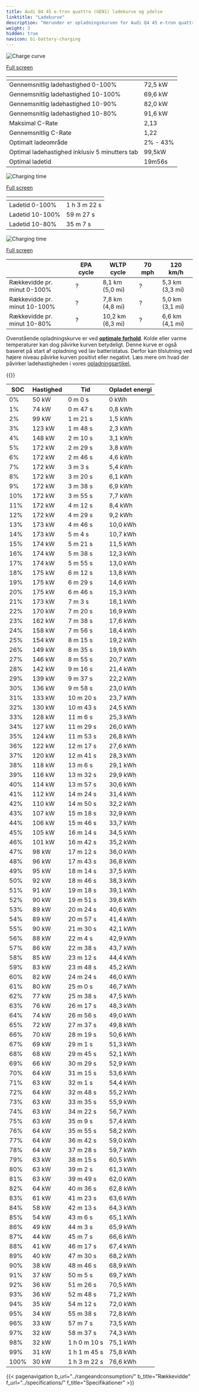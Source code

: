 ```yaml
---
title: Audi Q4 45 e-tron quattro (GEN1) ladekurve og ydelse
linktitle: "Ladekurve"
description: "Herunder er opladningskurven for Audi Q4 45 e-tron quattro (GEN1), der viser ladehastigheden ved forskellige batteriniveauer. Derudover giver grafer for rækkevidde og tid omfattende detaljer om opladningsydelsen."
weight: 3
hidden: true
navicon: bi-battery-charging
---
```

<!-- markdownlint-disable MD033 -->
<!-- markdownlint-disable MD010 -->
<img src="/images/models/audi/q4_e-tron/q4_45_e-tron_quattro_gen1/chargingcurve.svg" alt="Charge curve" class="img-fluid">

[Full screen](/images/models/audi/q4_e-tron/q4_45_e-tron_quattro_gen1/chargingcurve.svg)


<div class="table-responsive">
<table class="table table-striped border">
	<thead>
		<tr>
			<th>
			</th>
			<th>
			</th>
		</tr>
	</thead>
	<tbody>
		<tr>
			<td>
				Gennemsnitlig ladehastighed 0-100%
			</td>
			<td>
				72,5 kW
			</td>
		</tr>
		<tr>
			<td>
				Gennemsnitlig ladehastighed 10-100%
			</td>
			<td>
				69,6 kW
			</td>
		</tr>
		<tr>
			<td>
				Gennemsnitlig ladehastighed 10-90%
			</td>
			<td>
				82,0 kW
			</td>
		</tr>
		<tr>
			<td>
				Gennemsnitlig ladehastighed 10-80%
			</td>
			<td>
				91,6 kW
			</td>
		</tr>
		<tr>
			<td>
				Maksimal C-Rate
			</td>
			<td>
				2,13
			</td>
		</tr>
		<tr>
			<td>
				Gennemsnitlig C-Rate
			</td>
			<td>
				1,22
			</td>
		</tr>
		<tr>
			<td>
				Optimalt ladeområde
			</td>
			<td>
				2% - 43%
			</td>
		</tr>
		<tr>
			<td>
				Optimal ladehastighed inklusiv 5 minutters tab
			</td>
			<td>
				99,5kW
			</td>
		</tr>
		<tr>
			<td>
				Optimal ladetid
			</td>
			<td>
				19m56s
			</td>
		</tr>
	</tbody>
</table>
</div>
<img src="/images/models/audi/q4_e-tron/q4_45_e-tron_quattro_gen1/chargingtime.svg" alt="Charging time" class="img-fluid">

[Full screen](/images/models/audi/q4_e-tron/q4_45_e-tron_quattro_gen1/chargingtime.svg)
<div class="table-responsive">
<table class="table table-striped border">
	<thead>
		<tr>
			<th>
			</th>
			<th>
			</th>
		</tr>
	</thead>
	<tbody>
		<tr>
			<td>
				Ladetid 0-100%
			</td>
			<td>
				1 h 3 m 22 s
			</td>
		</tr>
		<tr>
			<td>
				Ladetid 10-100%
			</td>
			<td>
				 59 m 27 s
			</td>
		</tr>
		<tr>
			<td>
				Ladetid 10-80%
			</td>
			<td>
				 35 m 7 s
			</td>
		</tr>
	</tbody>
</table>
</div>
<img src="/images/models/audi/q4_e-tron/q4_45_e-tron_quattro_gen1/chargerangespeed.svg" alt="Charging time" class="img-fluid">

[Full screen](/images/models/audi/q4_e-tron/q4_45_e-tron_quattro_gen1/chargerangespeed.svg)
<div class="table-responsive">
<table class="table table-striped border">
	<thead>
		<tr>
			<th>
			</th>
			<th>
				EPA cycle
			</th>
			<th>
				WLTP cycle
			</th>
			<th>
				70 mph
			</th>
			<th>
				120 km/h
			</th>
		</tr>
	</thead>
	<tbody>
		<tr>
			<td>
				Rækkevidde pr. minut 0-100%
			</td>
			<td>
				?
			</td>
			<td>
				8,1 km (5,0 mi)
			</td>
			<td>
				?
			</td>
			<td>
				5,3 km (3,3 mi)
			</td>
		</tr>
		<tr>
			<td>
				Rækkevidde pr. minut 10-100%
			</td>
			<td>
				?
			</td>
			<td>
				7,8 km (4,8 mi)
			</td>
			<td>
				?
			</td>
			<td>
				5,0 km (3,1 mi)
			</td>
		</tr>
		<tr>
			<td>
				Rækkevidde pr. minut 10-80%
			</td>
			<td>
				?
			</td>
			<td>
				10,2 km (6,3 mi)
			</td>
			<td>
				?
			</td>
			<td>
				6,6 km (4,1 mi)
			</td>
		</tr>
	</tbody>
</table>
</div>


Ovenstående opladningskurve er ved **[optimale forhold](../../../../../technology/battery/charging/#temperature)**. Kolde eller varme temperaturer kan dog påvirke kurven betydeligt. Denne kurve er også baseret på start af opladning ved lav batteristatus. Derfor kan tilslutning ved højere niveau påvirke kurven positivt eller negativt. Læs mere om hvad der påvirker ladehastigheden i vores [opladningsartikel.](../../../../../technology/battery/charging/)


{{<evkxdisplayaddarticle />}}
<div class="table-responsive">
<table class="table table-striped border">
	<thead>
		<tr>
			<th>
				SOC
			</th>
			<th>
				Hastighed
			</th>
			<th>
				Tid
			</th>
			<th>
				Opladet energi
			</th>
		</tr>
	</thead>
	<tbody>
		<tr>
			<td>
				0%
			</td>
			<td>
				50 kW
			</td>
			<td>
				 0 m 0 s
			</td>
			<td>
				0 kWh
			</td>
		</tr>
		<tr>
			<td>
				1%
			</td>
			<td>
				74 kW
			</td>
			<td>
				 0 m 47 s
			</td>
			<td>
				0,8 kWh
			</td>
		</tr>
		<tr>
			<td>
				2%
			</td>
			<td>
				99 kW
			</td>
			<td>
				 1 m 21 s
			</td>
			<td>
				1,5 kWh
			</td>
		</tr>
		<tr>
			<td>
				3%
			</td>
			<td>
				123 kW
			</td>
			<td>
				 1 m 48 s
			</td>
			<td>
				2,3 kWh
			</td>
		</tr>
		<tr>
			<td>
				4%
			</td>
			<td>
				148 kW
			</td>
			<td>
				 2 m 10 s
			</td>
			<td>
				3,1 kWh
			</td>
		</tr>
		<tr>
			<td>
				5%
			</td>
			<td>
				172 kW
			</td>
			<td>
				 2 m 29 s
			</td>
			<td>
				3,8 kWh
			</td>
		</tr>
		<tr>
			<td>
				6%
			</td>
			<td>
				172 kW
			</td>
			<td>
				 2 m 46 s
			</td>
			<td>
				4,6 kWh
			</td>
		</tr>
		<tr>
			<td>
				7%
			</td>
			<td>
				172 kW
			</td>
			<td>
				 3 m 3 s
			</td>
			<td>
				5,4 kWh
			</td>
		</tr>
		<tr>
			<td>
				8%
			</td>
			<td>
				172 kW
			</td>
			<td>
				 3 m 20 s
			</td>
			<td>
				6,1 kWh
			</td>
		</tr>
		<tr>
			<td>
				9%
			</td>
			<td>
				172 kW
			</td>
			<td>
				 3 m 38 s
			</td>
			<td>
				6,9 kWh
			</td>
		</tr>
		<tr>
			<td>
				10%
			</td>
			<td>
				172 kW
			</td>
			<td>
				 3 m 55 s
			</td>
			<td>
				7,7 kWh
			</td>
		</tr>
		<tr>
			<td>
				11%
			</td>
			<td>
				172 kW
			</td>
			<td>
				 4 m 12 s
			</td>
			<td>
				8,4 kWh
			</td>
		</tr>
		<tr>
			<td>
				12%
			</td>
			<td>
				172 kW
			</td>
			<td>
				 4 m 29 s
			</td>
			<td>
				9,2 kWh
			</td>
		</tr>
		<tr>
			<td>
				13%
			</td>
			<td>
				173 kW
			</td>
			<td>
				 4 m 46 s
			</td>
			<td>
				10,0 kWh
			</td>
		</tr>
		<tr>
			<td>
				14%
			</td>
			<td>
				173 kW
			</td>
			<td>
				 5 m 4 s
			</td>
			<td>
				10,7 kWh
			</td>
		</tr>
		<tr>
			<td>
				15%
			</td>
			<td>
				174 kW
			</td>
			<td>
				 5 m 21 s
			</td>
			<td>
				11,5 kWh
			</td>
		</tr>
		<tr>
			<td>
				16%
			</td>
			<td>
				174 kW
			</td>
			<td>
				 5 m 38 s
			</td>
			<td>
				12,3 kWh
			</td>
		</tr>
		<tr>
			<td>
				17%
			</td>
			<td>
				174 kW
			</td>
			<td>
				 5 m 55 s
			</td>
			<td>
				13,0 kWh
			</td>
		</tr>
		<tr>
			<td>
				18%
			</td>
			<td>
				175 kW
			</td>
			<td>
				 6 m 12 s
			</td>
			<td>
				13,8 kWh
			</td>
		</tr>
		<tr>
			<td>
				19%
			</td>
			<td>
				175 kW
			</td>
			<td>
				 6 m 29 s
			</td>
			<td>
				14,6 kWh
			</td>
		</tr>
		<tr>
			<td>
				20%
			</td>
			<td>
				175 kW
			</td>
			<td>
				 6 m 46 s
			</td>
			<td>
				15,3 kWh
			</td>
		</tr>
		<tr>
			<td>
				21%
			</td>
			<td>
				173 kW
			</td>
			<td>
				 7 m 3 s
			</td>
			<td>
				16,1 kWh
			</td>
		</tr>
		<tr>
			<td>
				22%
			</td>
			<td>
				170 kW
			</td>
			<td>
				 7 m 20 s
			</td>
			<td>
				16,9 kWh
			</td>
		</tr>
		<tr>
			<td>
				23%
			</td>
			<td>
				162 kW
			</td>
			<td>
				 7 m 38 s
			</td>
			<td>
				17,6 kWh
			</td>
		</tr>
		<tr>
			<td>
				24%
			</td>
			<td>
				158 kW
			</td>
			<td>
				 7 m 56 s
			</td>
			<td>
				18,4 kWh
			</td>
		</tr>
		<tr>
			<td>
				25%
			</td>
			<td>
				154 kW
			</td>
			<td>
				 8 m 15 s
			</td>
			<td>
				19,2 kWh
			</td>
		</tr>
		<tr>
			<td>
				26%
			</td>
			<td>
				149 kW
			</td>
			<td>
				 8 m 35 s
			</td>
			<td>
				19,9 kWh
			</td>
		</tr>
		<tr>
			<td>
				27%
			</td>
			<td>
				146 kW
			</td>
			<td>
				 8 m 55 s
			</td>
			<td>
				20,7 kWh
			</td>
		</tr>
		<tr>
			<td>
				28%
			</td>
			<td>
				142 kW
			</td>
			<td>
				 9 m 16 s
			</td>
			<td>
				21,4 kWh
			</td>
		</tr>
		<tr>
			<td>
				29%
			</td>
			<td>
				139 kW
			</td>
			<td>
				 9 m 37 s
			</td>
			<td>
				22,2 kWh
			</td>
		</tr>
		<tr>
			<td>
				30%
			</td>
			<td>
				136 kW
			</td>
			<td>
				 9 m 58 s
			</td>
			<td>
				23,0 kWh
			</td>
		</tr>
		<tr>
			<td>
				31%
			</td>
			<td>
				133 kW
			</td>
			<td>
				 10 m 20 s
			</td>
			<td>
				23,7 kWh
			</td>
		</tr>
		<tr>
			<td>
				32%
			</td>
			<td>
				130 kW
			</td>
			<td>
				 10 m 43 s
			</td>
			<td>
				24,5 kWh
			</td>
		</tr>
		<tr>
			<td>
				33%
			</td>
			<td>
				128 kW
			</td>
			<td>
				 11 m 6 s
			</td>
			<td>
				25,3 kWh
			</td>
		</tr>
		<tr>
			<td>
				34%
			</td>
			<td>
				127 kW
			</td>
			<td>
				 11 m 29 s
			</td>
			<td>
				26,0 kWh
			</td>
		</tr>
		<tr>
			<td>
				35%
			</td>
			<td>
				124 kW
			</td>
			<td>
				 11 m 53 s
			</td>
			<td>
				26,8 kWh
			</td>
		</tr>
		<tr>
			<td>
				36%
			</td>
			<td>
				122 kW
			</td>
			<td>
				 12 m 17 s
			</td>
			<td>
				27,6 kWh
			</td>
		</tr>
		<tr>
			<td>
				37%
			</td>
			<td>
				120 kW
			</td>
			<td>
				 12 m 41 s
			</td>
			<td>
				28,3 kWh
			</td>
		</tr>
		<tr>
			<td>
				38%
			</td>
			<td>
				118 kW
			</td>
			<td>
				 13 m 6 s
			</td>
			<td>
				29,1 kWh
			</td>
		</tr>
		<tr>
			<td>
				39%
			</td>
			<td>
				116 kW
			</td>
			<td>
				 13 m 32 s
			</td>
			<td>
				29,9 kWh
			</td>
		</tr>
		<tr>
			<td>
				40%
			</td>
			<td>
				114 kW
			</td>
			<td>
				 13 m 57 s
			</td>
			<td>
				30,6 kWh
			</td>
		</tr>
		<tr>
			<td>
				41%
			</td>
			<td>
				112 kW
			</td>
			<td>
				 14 m 24 s
			</td>
			<td>
				31,4 kWh
			</td>
		</tr>
		<tr>
			<td>
				42%
			</td>
			<td>
				110 kW
			</td>
			<td>
				 14 m 50 s
			</td>
			<td>
				32,2 kWh
			</td>
		</tr>
		<tr>
			<td>
				43%
			</td>
			<td>
				107 kW
			</td>
			<td>
				 15 m 18 s
			</td>
			<td>
				32,9 kWh
			</td>
		</tr>
		<tr>
			<td>
				44%
			</td>
			<td>
				106 kW
			</td>
			<td>
				 15 m 46 s
			</td>
			<td>
				33,7 kWh
			</td>
		</tr>
		<tr>
			<td>
				45%
			</td>
			<td>
				105 kW
			</td>
			<td>
				 16 m 14 s
			</td>
			<td>
				34,5 kWh
			</td>
		</tr>
		<tr>
			<td>
				46%
			</td>
			<td>
				101 kW
			</td>
			<td>
				 16 m 42 s
			</td>
			<td>
				35,2 kWh
			</td>
		</tr>
		<tr>
			<td>
				47%
			</td>
			<td>
				98 kW
			</td>
			<td>
				 17 m 12 s
			</td>
			<td>
				36,0 kWh
			</td>
		</tr>
		<tr>
			<td>
				48%
			</td>
			<td>
				96 kW
			</td>
			<td>
				 17 m 43 s
			</td>
			<td>
				36,8 kWh
			</td>
		</tr>
		<tr>
			<td>
				49%
			</td>
			<td>
				95 kW
			</td>
			<td>
				 18 m 14 s
			</td>
			<td>
				37,5 kWh
			</td>
		</tr>
		<tr>
			<td>
				50%
			</td>
			<td>
				92 kW
			</td>
			<td>
				 18 m 46 s
			</td>
			<td>
				38,3 kWh
			</td>
		</tr>
		<tr>
			<td>
				51%
			</td>
			<td>
				91 kW
			</td>
			<td>
				 19 m 18 s
			</td>
			<td>
				39,1 kWh
			</td>
		</tr>
		<tr>
			<td>
				52%
			</td>
			<td>
				90 kW
			</td>
			<td>
				 19 m 51 s
			</td>
			<td>
				39,8 kWh
			</td>
		</tr>
		<tr>
			<td>
				53%
			</td>
			<td>
				89 kW
			</td>
			<td>
				 20 m 24 s
			</td>
			<td>
				40,6 kWh
			</td>
		</tr>
		<tr>
			<td>
				54%
			</td>
			<td>
				89 kW
			</td>
			<td>
				 20 m 57 s
			</td>
			<td>
				41,4 kWh
			</td>
		</tr>
		<tr>
			<td>
				55%
			</td>
			<td>
				90 kW
			</td>
			<td>
				 21 m 30 s
			</td>
			<td>
				42,1 kWh
			</td>
		</tr>
		<tr>
			<td>
				56%
			</td>
			<td>
				88 kW
			</td>
			<td>
				 22 m 4 s
			</td>
			<td>
				42,9 kWh
			</td>
		</tr>
		<tr>
			<td>
				57%
			</td>
			<td>
				86 kW
			</td>
			<td>
				 22 m 38 s
			</td>
			<td>
				43,7 kWh
			</td>
		</tr>
		<tr>
			<td>
				58%
			</td>
			<td>
				85 kW
			</td>
			<td>
				 23 m 12 s
			</td>
			<td>
				44,4 kWh
			</td>
		</tr>
		<tr>
			<td>
				59%
			</td>
			<td>
				83 kW
			</td>
			<td>
				 23 m 48 s
			</td>
			<td>
				45,2 kWh
			</td>
		</tr>
		<tr>
			<td>
				60%
			</td>
			<td>
				82 kW
			</td>
			<td>
				 24 m 24 s
			</td>
			<td>
				46,0 kWh
			</td>
		</tr>
		<tr>
			<td>
				61%
			</td>
			<td>
				80 kW
			</td>
			<td>
				 25 m 0 s
			</td>
			<td>
				46,7 kWh
			</td>
		</tr>
		<tr>
			<td>
				62%
			</td>
			<td>
				77 kW
			</td>
			<td>
				 25 m 38 s
			</td>
			<td>
				47,5 kWh
			</td>
		</tr>
		<tr>
			<td>
				63%
			</td>
			<td>
				76 kW
			</td>
			<td>
				 26 m 17 s
			</td>
			<td>
				48,3 kWh
			</td>
		</tr>
		<tr>
			<td>
				64%
			</td>
			<td>
				74 kW
			</td>
			<td>
				 26 m 56 s
			</td>
			<td>
				49,0 kWh
			</td>
		</tr>
		<tr>
			<td>
				65%
			</td>
			<td>
				72 kW
			</td>
			<td>
				 27 m 37 s
			</td>
			<td>
				49,8 kWh
			</td>
		</tr>
		<tr>
			<td>
				66%
			</td>
			<td>
				70 kW
			</td>
			<td>
				 28 m 19 s
			</td>
			<td>
				50,6 kWh
			</td>
		</tr>
		<tr>
			<td>
				67%
			</td>
			<td>
				69 kW
			</td>
			<td>
				 29 m 1 s
			</td>
			<td>
				51,3 kWh
			</td>
		</tr>
		<tr>
			<td>
				68%
			</td>
			<td>
				68 kW
			</td>
			<td>
				 29 m 45 s
			</td>
			<td>
				52,1 kWh
			</td>
		</tr>
		<tr>
			<td>
				69%
			</td>
			<td>
				66 kW
			</td>
			<td>
				 30 m 29 s
			</td>
			<td>
				52,9 kWh
			</td>
		</tr>
		<tr>
			<td>
				70%
			</td>
			<td>
				64 kW
			</td>
			<td>
				 31 m 15 s
			</td>
			<td>
				53,6 kWh
			</td>
		</tr>
		<tr>
			<td>
				71%
			</td>
			<td>
				63 kW
			</td>
			<td>
				 32 m 1 s
			</td>
			<td>
				54,4 kWh
			</td>
		</tr>
		<tr>
			<td>
				72%
			</td>
			<td>
				64 kW
			</td>
			<td>
				 32 m 48 s
			</td>
			<td>
				55,2 kWh
			</td>
		</tr>
		<tr>
			<td>
				73%
			</td>
			<td>
				63 kW
			</td>
			<td>
				 33 m 35 s
			</td>
			<td>
				55,9 kWh
			</td>
		</tr>
		<tr>
			<td>
				74%
			</td>
			<td>
				63 kW
			</td>
			<td>
				 34 m 22 s
			</td>
			<td>
				56,7 kWh
			</td>
		</tr>
		<tr>
			<td>
				75%
			</td>
			<td>
				63 kW
			</td>
			<td>
				 35 m 9 s
			</td>
			<td>
				57,4 kWh
			</td>
		</tr>
		<tr>
			<td>
				76%
			</td>
			<td>
				64 kW
			</td>
			<td>
				 35 m 55 s
			</td>
			<td>
				58,2 kWh
			</td>
		</tr>
		<tr>
			<td>
				77%
			</td>
			<td>
				64 kW
			</td>
			<td>
				 36 m 42 s
			</td>
			<td>
				59,0 kWh
			</td>
		</tr>
		<tr>
			<td>
				78%
			</td>
			<td>
				64 kW
			</td>
			<td>
				 37 m 28 s
			</td>
			<td>
				59,7 kWh
			</td>
		</tr>
		<tr>
			<td>
				79%
			</td>
			<td>
				63 kW
			</td>
			<td>
				 38 m 15 s
			</td>
			<td>
				60,5 kWh
			</td>
		</tr>
		<tr>
			<td>
				80%
			</td>
			<td>
				63 kW
			</td>
			<td>
				 39 m 2 s
			</td>
			<td>
				61,3 kWh
			</td>
		</tr>
		<tr>
			<td>
				81%
			</td>
			<td>
				63 kW
			</td>
			<td>
				 39 m 49 s
			</td>
			<td>
				62,0 kWh
			</td>
		</tr>
		<tr>
			<td>
				82%
			</td>
			<td>
				64 kW
			</td>
			<td>
				 40 m 36 s
			</td>
			<td>
				62,8 kWh
			</td>
		</tr>
		<tr>
			<td>
				83%
			</td>
			<td>
				61 kW
			</td>
			<td>
				 41 m 23 s
			</td>
			<td>
				63,6 kWh
			</td>
		</tr>
		<tr>
			<td>
				84%
			</td>
			<td>
				58 kW
			</td>
			<td>
				 42 m 13 s
			</td>
			<td>
				64,3 kWh
			</td>
		</tr>
		<tr>
			<td>
				85%
			</td>
			<td>
				54 kW
			</td>
			<td>
				 43 m 6 s
			</td>
			<td>
				65,1 kWh
			</td>
		</tr>
		<tr>
			<td>
				86%
			</td>
			<td>
				49 kW
			</td>
			<td>
				 44 m 3 s
			</td>
			<td>
				65,9 kWh
			</td>
		</tr>
		<tr>
			<td>
				87%
			</td>
			<td>
				44 kW
			</td>
			<td>
				 45 m 7 s
			</td>
			<td>
				66,6 kWh
			</td>
		</tr>
		<tr>
			<td>
				88%
			</td>
			<td>
				41 kW
			</td>
			<td>
				 46 m 17 s
			</td>
			<td>
				67,4 kWh
			</td>
		</tr>
		<tr>
			<td>
				89%
			</td>
			<td>
				40 kW
			</td>
			<td>
				 47 m 30 s
			</td>
			<td>
				68,2 kWh
			</td>
		</tr>
		<tr>
			<td>
				90%
			</td>
			<td>
				38 kW
			</td>
			<td>
				 48 m 46 s
			</td>
			<td>
				68,9 kWh
			</td>
		</tr>
		<tr>
			<td>
				91%
			</td>
			<td>
				37 kW
			</td>
			<td>
				 50 m 5 s
			</td>
			<td>
				69,7 kWh
			</td>
		</tr>
		<tr>
			<td>
				92%
			</td>
			<td>
				36 kW
			</td>
			<td>
				 51 m 26 s
			</td>
			<td>
				70,5 kWh
			</td>
		</tr>
		<tr>
			<td>
				93%
			</td>
			<td>
				36 kW
			</td>
			<td>
				 52 m 48 s
			</td>
			<td>
				71,2 kWh
			</td>
		</tr>
		<tr>
			<td>
				94%
			</td>
			<td>
				35 kW
			</td>
			<td>
				 54 m 12 s
			</td>
			<td>
				72,0 kWh
			</td>
		</tr>
		<tr>
			<td>
				95%
			</td>
			<td>
				34 kW
			</td>
			<td>
				 55 m 38 s
			</td>
			<td>
				72,8 kWh
			</td>
		</tr>
		<tr>
			<td>
				96%
			</td>
			<td>
				33 kW
			</td>
			<td>
				 57 m 7 s
			</td>
			<td>
				73,5 kWh
			</td>
		</tr>
		<tr>
			<td>
				97%
			</td>
			<td>
				32 kW
			</td>
			<td>
				 58 m 37 s
			</td>
			<td>
				74,3 kWh
			</td>
		</tr>
		<tr>
			<td>
				98%
			</td>
			<td>
				32 kW
			</td>
			<td>
				1 h 0 m 10 s
			</td>
			<td>
				75,1 kWh
			</td>
		</tr>
		<tr>
			<td>
				99%
			</td>
			<td>
				31 kW
			</td>
			<td>
				1 h 1 m 45 s
			</td>
			<td>
				75,8 kWh
			</td>
		</tr>
		<tr>
			<td>
				100%
			</td>
			<td>
				30 kW
			</td>
			<td>
				1 h 3 m 22 s
			</td>
			<td>
				76,6 kWh
			</td>
		</tr>
	</tbody>
</table>
</div>


{{< pagenavigation b_url="../rangeandconsumption/" b_title="Rækkevidde" f_url="../specifications/" f_title="Specifikationer" >}}
